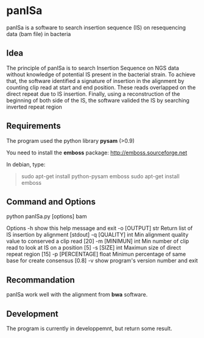 # panISa
panISa is a software to search insertion sequence (IS) on resequencing data (bam file) in bacteria

## Idea
The principle of panISa is to search Insertion Sequence on NGS data without knowledge of potential IS present in the bacterial strain.
To achieve that, the software identified a signature of insertion in the alignment by counting clip read at start and end position. 
These reads overlapped on the direct repeat due to IS insertion.
Finally, using a reconstruction of the beginning of both side of the IS, the software valided the IS by searching inverted repeat region

## Requirements
The program used the python library **pysam** (>0.9)

You need to install the **emboss** package:
http://emboss.sourceforge.net

In debian, type:
> sudo apt-get install python-pysam emboss
> sudo apt-get install emboss 

## Command and Options
python panISa.py [options] bam

Options
  -h	 									show this help message and exit
  -o [OUTPUT]			str		Return list of IS insertion by alignment [stdout]
  -q [QUALITY]		int		Min alignment quality value to conserved a clip read [20]
  -m [MINIMUN]		int		Min number of clip read to look at IS on a position [5]
  -s [SIZE]				int		Maximun size of direct repeat region [15]
  -p [PERCENTAGE]	float Minimun percentage of same base for create consensus [0.8]
  -v										show program's version number and exit

## Recommandation
panISa work well with the alignment from **bwa** software.


## Development
The program is currently in developpemnt, but return some result.
